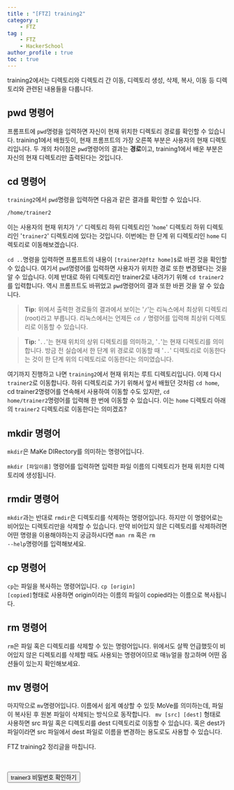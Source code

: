 ```yaml
---
title : "[FTZ] training2"
category : 
    - FTZ
tag : 
    - FTZ
    - HackerSchool
author_profile : true
toc : true
---
```


training2에서는 디렉토리와 디렉토리 간 이동, 디렉토리 생성, 삭제, 복사, 이동 등 디렉토리와 관련된 내용들을 다룹니다.

## pwd 명령어
프롬프트에 <code>pwd</code>명령을 입력하면 자신이 현재 위치한 디렉토리 경로를 확인할 수 있습니다. training1에서 배웠듯이, 현재 프롬프트의 가장 오른쪽 부분은 사용자의 현재 디렉토리입니다. 두 개의 차이점은 <code>pwd</code>명령어의 결과는 **경로**이고, training1에서 배운 부분은 자신의 현재 디렉토리만 출력된다는 것입니다.

## cd 명령어
<code>training2</code>에서 <code>pwd</code>명령을 입력하면 다음과 같은 결과를 확인할 수 있습니다.

```sh
/home/trainer2
```

이는 사용자의 현재 위치가 '<code>/</code>' 디렉토리 하위 디렉토리인 '<code>home</code>' 디렉토리 하위 디렉토리인 '<code>trainer2</code>' 디렉토리에 있다는 것입니다. 이번에는 한 단계 위 디렉토리인 <code>home</code> 디렉토리로 이동해보겠습니다.

<code>cd ..</code>명령을 입력하면 프롬프트의 내용이 <code>[trainer2@ftz home]$</code>로 바뀐 것을 확인할 수 있습니다. 여기서 <code>pwd</code>명령어를 입력하면 사용자가 위치한 경로 또한 변경됐다는 것을 알 수 있습니다. 이제 반대로 하위 디렉토리인 trainer2로 내려가기 위해  <code>cd trainer2</code>를 입력합니다. 역시 프롬프트도 바뀌었고 <code>pwd</code>명령어의 결과 또한 바뀐 것을 알 수 있습니다.

> **Tip:** 위에서 출력한 경로들의 결과에서 보이는 '<code>/</code>'는 리눅스에서 최상위 디렉토리(root)라고 부릅니다. 리눅스에서는 언제든 <code>cd /</code> 명령어를 입력해 최상위 디렉토리로 이동할 수 있습니다.  

> **Tip:** '<code>..</code>'는 현재 위치의 상위 디렉토리를 의미하고, '<code>.</code>'는 현재 디렉토리를 의미합니다. 방금 전 실습에서 한 단계 위 경로로 이동할 때 '<code>..</code>' 디렉토리로 이동한다는 것이 한 단계 위의 디렉토리로 이동한다는 의미였습니다.

여기까지 진행하고 나면 <code>training2</code>에서 현재 위치는 루트 디렉토리입니다. 이제 다시 <code>trainer2</code>로 이동합니다. 하위 디렉토리로 가기 위해서 앞서 배웠던 것처럼 <code>cd home</code>, <cdoe>cd trainer2</code>명령어를 연속해서 사용하여 이동할 수도 있지만, <code>cd home/trainer2</code>명령어를 입력해 한 번에 이동할 수 있습니다. 이는 <code>home</code> 디렉토리 아래의 <code>trainer2</code> 디렉토리로 이동한다는 의미겠죠?

## mkdir 명령어
<code>mkdir</code>은 MaKe DIRectory를 의미하는 명령어입니다.

<code>mkdir [파일이름]</code> 명령어를 입력하면 입력한 파일 이름의 디렉토리가 현재 위치한 디렉토리에 생성됩니다.

## rmdir 명령어
<code>mkdir</code>과는 반대로 <code>rmdir</code>은 디렉토리를 삭제하는 명령어입니다. 하지만 이 명령어로는 비어있는 디렉토리만을 삭제할 수 있습니다. 만약 비어있지 않은 디렉토리를 삭제하려면 어떤 명령을 이용해야하는지 궁금하시다면 <code>man rm</code> 혹은 <code>rm --help</code>명령어를 입력해보세요.

## cp 명령어
<code>cp</code>는 파일을 복사하는 명령어입니다. <code>cp [origin] [copied]</code>형태로 사용하면 origin이라는 이름의 파일이 copied라는 이름으로 복사됩니다. 

## rm 명령어
<code>rm</code>은 파일 혹은 디렉토리를 삭제할 수 있는 명령어입니다. 위에서도 살짝 언급했듯이 비어있지 않은 디렉토리를 삭제할 때도 사용되는 명령어이므로 매뉴얼을 참고하며 어떤 옵션들이 있는지 확인해보세요.

## mv 명령어
마지막으로 <code>mv</code>명령어입니다. 이름에서 쉽게 예상할 수 있듯 MoVe를 의미하는데, 파일이 복사된 후 원본 파일이 삭제되는 방식으로 동작합니다. <code> mv [src] [dest]</code> 형태로 사용하면 src 파일 혹은 디렉토리를 dest 디렉토리로 이동할 수 있습니다. 혹은 dest가 파일이라면 src 파일에서 dest 파일로 이름을 변경하는 용도로도 사용할 수 있습니다.

FTZ training2 정리글을 마칩니다. <br><br><br>



<button type="button" onclick="myFunction()" id="btn" class="btn btn--primary btn--small">trainer3 비밀번호 확인하기</button>
<strong id="str"></strong>
<script>
function myFunction() { 
  document.getElementById("str").innerHTML = "&nbsp;&nbsp;computer";
}
</script>